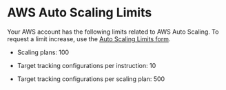 # AWS Auto Scaling Limits<a name="auto-scaling-limits"></a>

Your AWS account has the following limits related to AWS Auto Scaling\. To request a limit increase, use the [Auto Scaling Limits form](https://console.aws.amazon.com/support/home#/case/create?issueType=service-limit-increase&limitType=service-code-auto-scaling)\.

+ Scaling plans: 100

+ Target tracking configurations per instruction: 10

+ Target tracking configurations per scaling plan: 500
